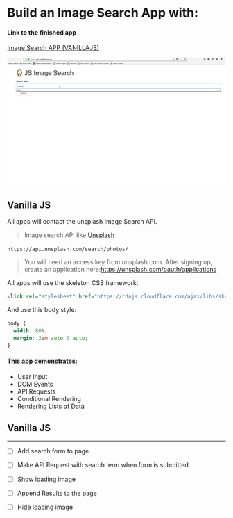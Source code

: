 # Build an Image Search App with:

#### Link to the finished app
[Image Search APP (VANILLAJS)](https://ps-vanillajs.now.sh)

![example-site](ps-vanillajs-site.gif)

## Vanilla JS

All apps will contact the unsplash Image Search API.

> Image search API like [Unsplash](https://unsplash.com/developers)

`https://api.unsplash.com/search/photos/`

> You will need an access key from unsplash.com. After signing up, create an application here:https://unsplash.com/oauth/applications

All apps will use the skeleton CSS framework:

```html
<link rel="stylesheet" href="https://cdnjs.cloudflare.com/ajax/libs/skeleton/2.0.4/skeleton.min.css">
```

And use this body style:

```css
body {
  width: 80%;
  margin: 2em auto 0 auto;
}
```

#### This app demonstrates:

* User Input
* DOM Events
* API Requests
* Conditional Rendering
* Rendering Lists of Data

## Vanilla JS
---

* [ ] Add search form to page
* [ ] Make API Request with search term when form is submitted
* [ ] Show loading image
* [ ] Append Results to the page
* [ ] Hide loading image


